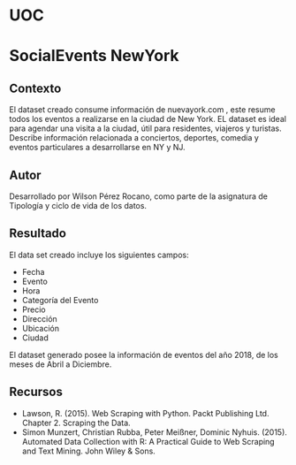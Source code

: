 # UOC

<h1>SocialEvents NewYork</h1>

<h2>Contexto</h2>
El dataset creado consume información de nuevayork.com , este resume todos los eventos  a realizarse en la ciudad de New York. EL dataset es ideal para agendar una visita a la ciudad, útil para residentes,  viajeros y turistas. Describe información relacionada a conciertos, deportes, comedia y eventos particulares a desarrollarse en NY y NJ.

<h2>Autor</h2>
Desarrollado por Wilson Pérez Rocano, como parte de la asignatura de Tipología y ciclo de vida de los datos.

<h2>Resultado</h2>
El data set creado incluye los siguientes campos:

<UL>
<LI>Fecha
<LI>Evento
<LI>Hora
<LI>Categoría del Evento
<LI>Precio
<LI>Dirección
<LI>Ubicación
<LI>Ciudad
 </UL>

El dataset generado posee la información de eventos del año 2018, de los meses de Abril a Diciembre.

<h2>Recursos</h2>
<UL>
<LI>Lawson, R. (2015). Web Scraping with Python. Packt Publishing Ltd. Chapter 2.
Scraping the Data.
<LI>Simon Munzert, Christian Rubba, Peter Meißner, Dominic Nyhuis. (2015).
Automated Data Collection with R: A Practical Guide to Web Scraping and Text
Mining. John Wiley & Sons.
<UL>
